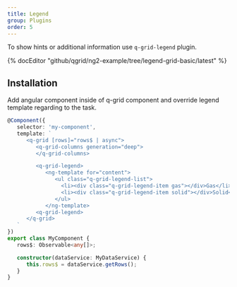 ```yaml
---
title: Legend
group: Plugins
order: 5
---
```


To show hints or additional information use `q-grid-legend` plugin.

{% docEditor "github/qgrid/ng2-example/tree/legend-grid-basic/latest" %}

## Installation

Add angular component inside of q-grid component and override legend template regarding to the task.

```typescript
@Component({
   selector: 'my-component',
   template: `
      <q-grid [rows]="rows$ | async">
         <q-grid-columns generation="deep">
         </q-grid-columns>

         <q-grid-legend>
            <ng-template for="content">
               <ul class="q-grid-legend-list">
                 <li><div class="q-grid-legend-item gas"></div>Gas</li>
                 <li><div class="q-grid-legend-item solid"></div>Solid</li>
               </ul>
            </ng-template>
         <q-grid-legend>
      </q-grid>
   `
})
export class MyComponent {
   rows$: Observable<any[]>;

   constructor(dataService: MyDataService) {
      this.rows$ = dataService.getRows();
   }
}
```